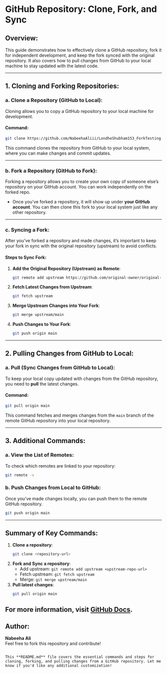 # **GitHub Repository: Clone, Fork, and Sync**

## Overview:
This guide demonstrates how to effectively clone a GitHub repository, fork it for independent development, and keep the fork synced with the original repository. It also covers how to pull changes from GitHub to your local machine to stay updated with the latest code.

---

## 1. Cloning and Forking Repositories:

### a. **Clone a Repository (GitHub to Local)**:
Cloning allows you to copy a GitHub repository to your local machine for development.

#### Command:
```bash
git clone https://github.com/NabeehaAliii/LondheShubham153_ForkTesting.git
```
This command clones the repository from GitHub to your local system, where you can make changes and commit updates.

---

### b. **Fork a Repository (GitHub to Fork)**:
Forking a repository allows you to create your own copy of someone else’s repository on your GitHub account. You can work independently on the forked repo.

- Once you’ve forked a repository, it will show up under **your GitHub account**. You can then clone this fork to your local system just like any other repository.

---

### c. **Syncing a Fork**:
After you’ve forked a repository and made changes, it’s important to keep your fork in sync with the original repository (upstream) to avoid conflicts.

#### Steps to Sync Fork:
1. **Add the Original Repository (Upstream) as Remote**:
   ```bash
   git remote add upstream https://github.com/original-owner/original-repo.git
   ```

2. **Fetch Latest Changes from Upstream**:
   ```bash
   git fetch upstream
   ```

3. **Merge Upstream Changes into Your Fork**:
   ```bash
   git merge upstream/main
   ```

4. **Push Changes to Your Fork**:
   ```bash
   git push origin main
   ```

---

## 2. Pulling Changes from GitHub to Local:

### a. **Pull (Sync Changes from GitHub to Local)**:
To keep your local copy updated with changes from the GitHub repository, you need to **pull** the latest changes.

#### Command:
```bash
git pull origin main
```
This command fetches and merges changes from the `main` branch of the remote GitHub repository into your local repository.

---

## 3. Additional Commands:

### a. **View the List of Remotes**:
To check which remotes are linked to your repository:
```bash
git remote -v
```

### b. **Push Changes from Local to GitHub**:
Once you’ve made changes locally, you can push them to the remote GitHub repository.
```bash
git push origin main
```

---

## Summary of Key Commands:
1. **Clone a repository**: 
   ```bash
   git clone <repository-url>
   ```
2. **Fork and Sync a repository**:
   - Add upstream: `git remote add upstream <upstream-repo-url>`
   - Fetch upstream: `git fetch upstream`
   - Merge: `git merge upstream/main`
3. **Pull latest changes**: 
   ```bash
   git pull origin main
   ```

For more information, visit [GitHub Docs](https://docs.github.com/).
---

## Author:
**Nabeeha Ali**  
Feel free to fork this repository and contribute!
```

This **README.md** file covers the essential commands and steps for cloning, forking, and pulling changes from a GitHub repository. Let me know if you'd like any additional customization!

